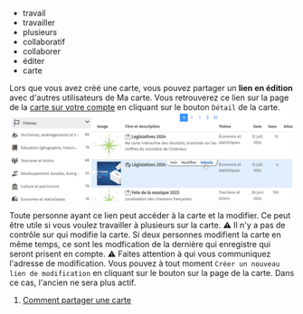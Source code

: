 - travail
- travailler
- plusieurs
- collaboratif
- collaborer
- éditer
- carte

Lors que vous avez créé une carte, vous pouvez partager un **lien en édition** avec d'autres utilisateurs de Ma carte.
Vous retrouverez ce lien sur la page de la [carte sur votre compte](https://macarte.ign.fr/mon-compte/#cartes) en cliquant sur le bouton `Détail` de la carte.
![](../../img/share.png)

Toute personne ayant ce lien peut accéder à la carte et la modifier. Ce peut être utile si vous voulez travailler à plusieurs sur la carte.
⚠️ Il n'y a pas de contrôle sur qui modifie la carte. Si deux personnes modifient la carte en même temps, ce sont les modfication de la dernière qui enregistre qui seront prisent en compte.
⚠️ Faites attention à qui vous communiquez l'adresse de modification.
Vous pouvez à tout moment `Créer un nouveau lien de modification` en cliquant sur le bouton sur la page de la carte. Dans ce cas, l'ancien ne sera plus actif.

1. [Comment partager une carte](./Comment_partager_une_carte.md)